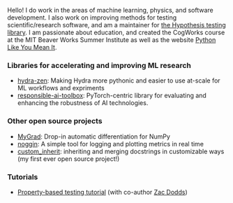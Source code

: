 Hello! I do work in the areas of machine learning, physics, and software development. I also work on improving methods for testing scientific/research software, and am a maintainer for [the Hypothesis testing library](https://hypothesis.readthedocs.io/en/latest/). I am passionate about education, and created the CogWorks course at the MIT Beaver Works Summer Institute as well as the website [Python Like You Mean It](https://www.pythonlikeyoumeanit.com/). 

### Libraries for accelerating and improving ML research

- [hydra-zen](https://github.com/mit-ll-responsible-ai/hydra-zen): Making Hydra more pythonic and easier to use at-scale for ML workflows and expriments
- [responsible-ai-toolbox](https://github.com/mit-ll-responsible-ai/responsible-ai-toolbox): PyTorch-centric library for evaluating and enhancing the robustness of AI technologies.

### Other open source projects

- [MyGrad](https://github.com/rsokl/MyGrad): Drop-in automatic differentiation for NumPy
- [noggin](https://github.com/rsokl/noggin): A simple tool for logging and plotting metrics in real time
- [custom_inherit](https://github.com/rsokl/custom_inherit): inheriting and merging docstrings in customizable ways (my first ever open source project!)

### Tutorials

- [Property-based testing tutorial](https://github.com/rsokl/testing-tutorial) (with co-author [Zac Dodds](https://github.com/Zac-HD)) 
